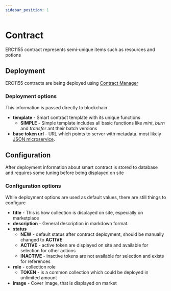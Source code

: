```yaml
---
sidebar_position: 1
---
```


# Contract

ERC1155 contract represents semi-unique items such as resources and potions

## Deployment

ERC1155 contracts are being deployed using [Contract Manager](/docs/admin-panel/ContractManager)

### Deployment options

This information is passed directly to blockchain

- **template** - Smart contract template with its unique functions
    - **SIMPLE** - Simple template includes all basic functions like _mint_, _burn_ and _transfer_ ant their batch versions
- **base token url** - URL which points to server with metadata. most likely [JSON microservice](/api/category/json-microservice/).

## Configuration

After deployment information about smart contract is stored to database and requires some tuning before being displayed on site

### Configuration options

While deployment options are used as default values, there are still things to configure

- **title** - This is how collection is displayed on site, especially on marketplace
- **description** - General description in markdown format.
- **status**
    - **NEW** - default status after contract deployment, should be manually changed to **ACTIVE**
    - **ACTIVE** - active token are displayed on site and available for selection for other actions
    - **INACTIVE** - inactive tokens are not available for selection and exists for references
- **role** - collection role
    - **TOKEN** - is a common collection which could be deployed in unlimited amount
- **image** - Cover image, that is displayed on market
